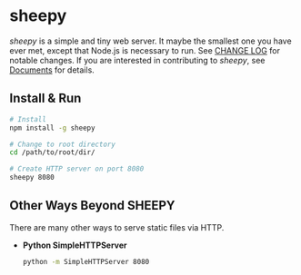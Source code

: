 #	sheepy

*sheepy* is a simple and tiny web server. It maybe the smallest one you have ever met, except that Node.js is necessary to run. See [CHANGE LOG](./CHANGELOG.md) for notable changes. If you are interested in contributing to *sheepy*, see [Documents](./docs/SUMMARY.md) for details.

##	Install & Run

```bash
# Install
npm install -g sheepy

# Change to root directory
cd /path/to/root/dir/

# Create HTTP server on port 8080
sheepy 8080
```

##	Other Ways Beyond SHEEPY

There are many other ways to serve static files via HTTP.

*	__Python SimpleHTTPServer__

	```bash
	python -m SimpleHTTPServer 8080
	```
